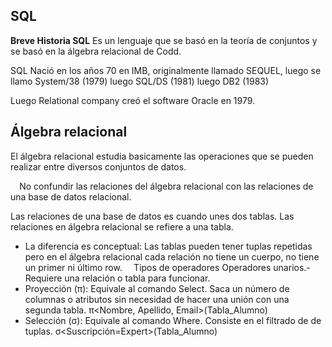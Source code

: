 ## SQL
**Breve Historia SQL**
Es un lenguaje que se basó en la teoría de conjuntos y se basó en la álgebra relacional de Codd. 

SQL Nació en los años 70 en IMB, originalmente llamado SEQUEL, 
luego se llamo System/38 (1979) 
luego SQL/DS (1981)
luego DB2 (1983)

Luego Relational company creó el software Oracle en 1979.  

## Álgebra relacional
El álgebra relacional estudia basicamente las operaciones que se pueden realizar entre diversos conjuntos de datos.
⠀

⠀
No confundir las relaciones del álgebra relacional con las relaciones de una base de datos relacional.

Las relaciones de una base de datos es cuando unes dos tablas.
Las relaciones en álgebra relacional se refiere a una tabla.
- La diferencia es conceptual: Las tablas pueden tener tuplas repetidas pero en el álgebra relacional cada relación no tiene un cuerpo, no tiene un primer ni último row.
⠀
Tipos de operadores
Operadores unarios.- Requiere una relación o tabla para funcionar.
- Proyección (π): Equivale al comando Select. Saca un número de columnas o atributos sin necesidad de hacer una unión con una segunda tabla.
π<Nombre, Apellido, Email>(Tabla_Alumno)
⠀
- Selección (σ): Equivale al comando Where. Consiste en el filtrado de de tuplas.
σ<Suscripción=Expert>(Tabla_Alumno)